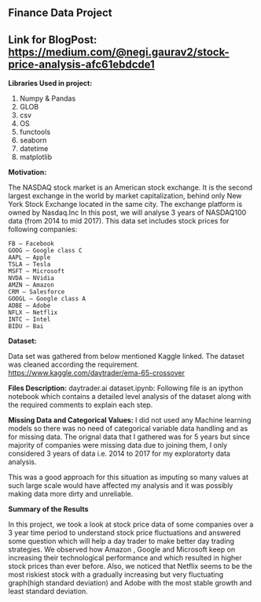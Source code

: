 ## Finance Data Project

## Link for BlogPost: https://medium.com/@negi.gaurav2/stock-price-analysis-afc61ebdcde1
**Libraries Used in project:**
1. Numpy & Pandas
2. GLOB
3. csv
4. OS
5. functools
6. seaborn
7. datetime
8. matplotlib

**Motivation:**

The NASDAQ stock market is an American stock exchange. It is the second largest exchange in the world by market capitalization, behind only New York Stock Exchange located in the same city. The exchange platform is owned by Nasdaq.Inc
In this post, we will analyse 3 years of NASDAQ100 data (from 2014 to mid 2017). This data set includes stock prices for following companies:
```
FB — Facebook
GOOG — Google class C
AAPL — Apple
TSLA — Tesla
MSFT — Microsoft
NVDA — NVidia
AMZN — Amazon
CRM — Salesforce
GOOGL — Google class A
ADBE — Adobe
NFLX — Netflix
INTC — Intel
BIDU — Bai
```

**Dataset:**

Data set was gathered from below mentioned Kaggle linked. The dataset was cleaned according the requirement.
https://www.kaggle.com/daytrader/ema-65-crossover

**Files Description:**
daytrader.ai dataset.ipynb: Following file is an ipython notebook which contains a detailed level analysis of the dataset along with the required comments to explain each step.

**Missing Data and Categorical Values:**
I did not used any Machine learning models so there was no need of categorical variable data handling and as for missing data. The orignal data that I gathered was for 5 years but since majority of companies were missing data due to joining them, I only considered 3 years of data i.e. 2014 to 2017 for my exploratorty data analysis.

This was a good approach for this situation as imputing so many values at such large scale would have affected my analysis and it was possibly making data more dirty and unreliable.

**Summary of the Results**

In this project, we took a look at stock price data of some companies over a 3 year time period to understand stock price fluctuations and answered some question which will help a day trader to make better day trading strategies.
We observed how Amazon , Google and Microsoft keep on increasing their technological performance and which resulted in higher stock prices than ever before. Also, we noticed that Netflix seems to be the most riskiest stock with a gradually increasing but very fluctuating graph(high standard deviation) and Adobe with the most stable growth and least standard deviation.
